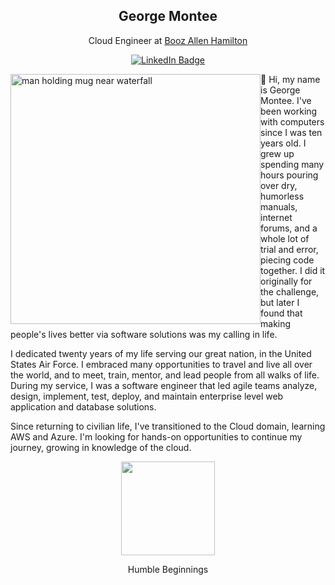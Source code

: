 <div id="header" align="center">
  
  
  <h2>George Montee</h2>
  <p>Cloud Engineer at <a href="https://www.boozallen.com/">Booz Allen Hamilton</a></p>
  <div id="badges">
    <a href="https://www.linkedin.com/in/georgemontee/">
      <img src="https://img.shields.io/badge/LinkedIn-blue?style=for-the-badge&logo=linkedin&logoColor=white" alt="LinkedIn Badge"/>
    </a>
  </div>
</div>

<div id="body">
  <div style="float:left;">
    <img src="/images/acp_mug.jpg" width="400" alt="man holding mug near waterfall"/>
  </div>
  <div style="display:inline;"> 
    <p>👋 Hi, my name is George Montee. I've been working with computers since I was ten years old. I grew up spending many hours pouring over dry, humorless manuals, internet forums, and a whole lot of trial and error, piecing code together. I did it originally for the challenge, but later I found that making people's lives better via software solutions was my calling in life.
 
I dedicated twenty years of my life serving our great nation, in the United States Air Force. I embraced many opportunities to travel and live all over the world, and to meet, train, mentor, and lead people from all walks of life. During my service, I was a software engineer that led agile teams analyze, design, implement, test, deploy, and maintain enterprise level web application and database solutions.

Since returning to civilian life, I've transitioned to the Cloud domain, learning AWS and Azure. I'm looking for hands-on opportunities to continue my journey, growing in knowledge of the cloud.
    </p>
  </div>
</div>
  
<div id="footer" align="center">
  <img src="https://media.giphy.com/media/5eLDrEaRGHegx2FeF2/giphy.gif" width="150"/>
  <p>Humble Beginnings</p>
  <img src="https://komarev.com/ghpvc/?username=gmontee&style=flat-square&color=blue" alt=""/>
</div>
